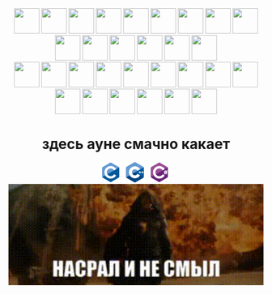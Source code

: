 <div align="center">
    <img src="./hryu.gif" width="50" height="50"/>
    <img src="./hryu.gif" width="50" height="50"/>
    <img src="./hryu.gif" width="50" height="50"/>
    <img src="./hryu.gif" width="50" height="50"/>
    <img src="./hryu.gif" width="50" height="50"/>
    <img src="./hryu.gif" width="50" height="50"/>
    <img src="./hryu.gif" width="50" height="50"/>
    <img src="./hryu.gif" width="50" height="50"/>
    <img src="./hryu.gif" width="50" height="50"/>
    <img src="./hryu.gif" width="50" height="50"/>
    <img src="./hryu.gif" width="50" height="50"/>
    <img src="./hryu.gif" width="50" height="50"/>
    <img src="./hryu.gif" width="50" height="50"/>
    <img src="./hryu.gif" width="50" height="50"/>
    <img src="./hryu.gif" width="50" height="50"/>
</div>

<div align="center">
    <img src="./hryu.gif" width="50" height="50"/>
    <img src="./hryu.gif" width="50" height="50"/>
    <img src="./hryu.gif" width="50" height="50"/>
    <img src="./hryu.gif" width="50" height="50"/>
    <img src="./hryu.gif" width="50" height="50"/>
    <img src="./hryu.gif" width="50" height="50"/>
    <img src="./hryu.gif" width="50" height="50"/>
    <img src="./hryu.gif" width="50" height="50"/>
    <img src="./hryu.gif" width="50" height="50"/>
    <img src="./hryu.gif" width="50" height="50"/>
    <img src="./hryu.gif" width="50" height="50"/>
    <img src="./hryu.gif" width="50" height="50"/>
    <img src="./hryu.gif" width="50" height="50"/>
    <img src="./hryu.gif" width="50" height="50"/>
    <img src="./hryu.gif" width="50" height="50"/>
</div>
<h1 align="center">здесь ауне смачно какает</h1>
<div align="center">
  <img src="https://github.com/devicons/devicon/blob/master/icons/c/c-original.svg" title="C" alt="C" width="40" height="40"/>&nbsp;
  <img src="https://github.com/devicons/devicon/blob/master/icons/cplusplus/cplusplus-original.svg" title="C++" alt="C++" width="40" height="40"/>&nbsp;
  <img src="https://github.com/devicons/devicon/blob/master/icons/csharp/csharp-original.svg" title="C#" alt="C#" width="40" height="40"/>&nbsp;
</div>


<div align="center">
    <img src="./nasral.gif" width="800" height="200"/>
</div>







